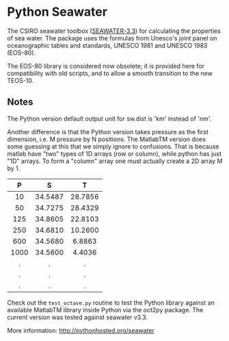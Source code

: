 Python Seawater
===============

The CSIRO seawater toolbox ([SEAWATER-3.3](http://www.cmar.csiro.au/datacentre/ext_docs/seawater.htm))
for calculating the properties of sea water.  The package uses the formulas
from Unesco's joint panel on oceanographic tables and standards, UNESCO 1981
and UNESCO 1983 (EOS-80).

The EOS-80 library is considered now obsolete;  it is provided here for
compatibility with old scripts, and to allow a smooth transition to the new
TEOS-10.

Notes
-----
The Python version default output unit for sw.dist is 'km' instead of  'nm'.

Another difference is that the Python version takes pressure as the first
dimension, i.e. M pressure by N positions.  The MatlabTM version does some
guessing at this that we simply ignore to confusions.  That is because matlab
have "two" types of 1D arrays (row or column), while python has just "1D"
arrays.  To form a "column" array one must actually create a 2D array M by 1.

|    P      |     S      |    T       |
|:---------:|:----------:|:----------:|
|    10     |   34.5487  |   28.7856  |
|    50     |   34.7275  |   28.4329  |
|   125     |   34.8605  |   22.8103  |
|   250     |   34.6810  |   10.2600  |
|   600     |   34.5680  |    6.8863  |
|  1000     |   34.5600  |    4.4036  |
|     .     |         .  |         .  |
|     .     |         .  |         .  |
|     .     |         .  |         .  |

Check out the `test_octave.py` routine to test the Python library against an
available MatlabTM library inside Python via the oct2py package.  The current
version was tested against seawater v3.3.

More information:
    http://pythonhosted.org/seawater
